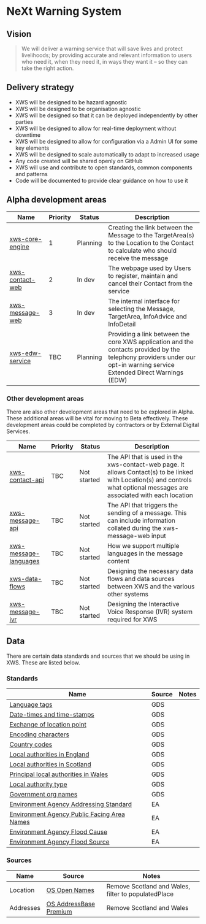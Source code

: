 # NeXt Warning System

## Vision

> We will deliver a warning service that will save lives and protect livelihoods; by providing accurate and relevant information to users who need it, when they need it, in ways they want it – so they can take the right action.

## Delivery strategy

* XWS will be designed to be hazard agnostic
* XWS will be designed to be organisation agnostic
* XWS will be designed so that it can be deployed independently by other parties
* XWS will be designed to allow for real-time deployment without downtime
* XWS will be designed to allow for configuration via a Admin UI for some key elements
* XWS will be designed to scale automatically to adapt to increased usage
* Any code created will be shared openly on GitHub
* XWS will use and contribute to open standards, common components and patterns
* Code will be documented to provide clear guidance on how to use it

## Alpha development areas

| Name            | Priority              | Status  |   Description  |
| -------------   | -------------         | ---     | ---            |
| [xws-core-engine](https://github.com/NeXt-Warning-System/documentation/tree/master/xws-core-engine) | 1        | Planning    | Creating the link between the Message to the TargetArea(s) to the Location to the Contact to calculate who should receive the message |
| [xws-contact-web](https://github.com/NeXt-Warning-System/documentation/tree/master/xws-contact-web) | 2        | In dev      | The webpage used by Users to register, maintain and cancel their Contact from the service |
| [xws-message-web](https://github.com/NeXt-Warning-System/documentation/tree/master/xws-message-web) | 3        | In dev      | The internal interface for selecting the Message, TargetArea, InfoAdvice and InfoDetail |
| [xws-edw-service](https://github.com/NeXt-Warning-System/documentation/tree/master/xws-edw-service) | TBC      | Planning    | Providing a link between the core XWS application and the contacts provided by the telephony providers under our opt-in warning service Extended Direct Warnings (EDW) | 


### Other development areas

There are also other development areas that need to be explored in Alpha. These additional areas will be vital for moving to Beta effectively. These development areas could be completed by contractors or by External Digital Services.

| Name            | Priority              | Status  |   Description  |
| -------------   | -------------         | ---     | ---            |
| [xws-contact-api](https://github.com/NeXt-Warning-System/documentation/tree/master/xws-contact-api)             | TBC      | Not started | The API that is used in the xws-contact-web page. It allows Contact(s) to be linked with Location(s) and controls what optional messages are associated with each location |
| [xws-message-api](https://github.com/NeXt-Warning-System/documentation/tree/master/xws-message-api)             | TBC      | Not started | The API that triggers the sending of a message. This can include information collated during the xws-message-web input |
| [xws-message-languages](https://github.com/NeXt-Warning-System/documentation/tree/master/xws-message-languages) | TBC      | Not started | How we support multiple languages in the message content |
| [xws-data-flows](https://github.com/NeXt-Warning-System/documentation/tree/master/xws-data-flows)               | TBC      | Not started | Designing the necessary data flows and data sources between XWS and the various other systems |
| [xws-message-ivr](https://github.com/NeXt-Warning-System/documentation/tree/master/xws-message-ivr)             | TBC      | Not started | Designing the Interactive Voice Response (IVR) system required for XWS |


## Data

There are certain data standards and sources that we should be using in XWS. These are listed below.

### Standards

| Name                                                                                                                                       | Source          | Notes  | 
| -------------                                                                                                                              |------------     |------- |
| [Language tags](https://www.gov.uk/government/publications/open-standards-for-government/language-tags)                                    | GDS             |        |
| [Date-times and time-stamps](https://www.gov.uk/government/publications/open-standards-for-government/date-times-and-time-stamps-standard) | GDS             |        |
| [Exchange of location point](https://www.gov.uk/government/publications/open-standards-for-government/exchange-of-location-point)          | GDS             |        |
| [Encoding characters](https://www.gov.uk/government/publications/open-standards-for-government/cross-platform-character-encoding-profile)  | GDS             |        |
| [Country codes](https://www.gov.uk/government/publications/open-standards-for-government/country-codes)                                    | GDS             |        |
| [Local authorities in England](https://www.registers.service.gov.uk/registers/local-authority-eng)                                         | GDS             |        |
| [Local authorities in Scotland](https://www.registers.service.gov.uk/registers/local-authority-sct)                                        | GDS             |        |
| [Principal local authorities in Wales](https://www.registers.service.gov.uk/registers/principal-local-authority)                           | GDS             |        |
| [Local authority type](https://www.registers.service.gov.uk/registers/local-authority-type)                                                | GDS             |        |
| [Government org names](https://www.registers.service.gov.uk/registers/government-organisation)                                             | GDS             |        |
| [Environment Agency Addressing Standard](https://defra.sharepoint.com/:w:/r/sites/def-contentcloud/_layouts/15/Doc.aspx?sourcedoc=%7B6b2271a5-3f33-47ed-990f-b8df6578d7ab%7D&action=default&mobileredirect=true)      | EA              |  |
| [Environment Agency Public Facing Area Names](https://defra.sharepoint.com/:w:/r/sites/def-contentcloud/_layouts/15/Doc.aspx?sourcedoc=%7B46cbfc31-652b-49af-ae9a-c6deb4bb1cf9%7D&action=default&mobileredirect=true) | EA              |  |
| [Environment Agency Flood Cause](https://defra.sharepoint.com/:w:/r/sites/def-contentcloud/_layouts/15/Doc.aspx?sourcedoc=%7Bd00699b9-d12d-4387-8779-5dd031411a95%7D&action=default&mobileredirect=true)              | EA              |  |
| [Environment Agency Flood Source](https://defra.sharepoint.com/:w:/r/sites/def-contentcloud/_layouts/15/Doc.aspx?sourcedoc=%7B50b33a45-5dcd-49b4-96ae-f5973c6f6e8d%7D&action=default&mobileredirect=true)             | EA              |  |


### Sources

| Name           | Source                                                                                                      | Notes    |
| -------------  | ------------                                                                                                | ------   |
| Location       | [OS Open Names](https://www.ordnancesurvey.co.uk/business-government/products/open-map-names)               | Remove Scotland and Wales, filter to populatedPlace |
| Addresses      | [OS AddressBase Premium](https://www.ordnancesurvey.co.uk/business-government/products/addressbase-premium) | Remove Scotland and Wales |
